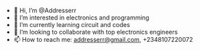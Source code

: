 - 👋 Hi, I’m @Addresserr
- 👀 I’m interested in electronics and programming
- 🌱 I’m currently learning circuit and codes
- 💞️ I’m looking to collaborate with top electronics engineers
- 📫 How to reach me: addresserr@gmail.com, +2348107220072

<!---
Addresserr/Addresserr is a ✨ special ✨ repository because its `README.md` (this file) appears on your GitHub profile.
You can click the Preview link to take a look at your changes.
--->
